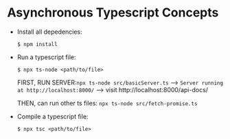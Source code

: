 # Asynchronous Typescript Concepts

- Install all depedencies:

  `$ npm install`

- Run a typescript file:

  `$ npx ts-node <path/to/file>`

  FIRST, RUN SERVER:`npx ts-node src/basicServer.ts` --> `Server running at http://localhost:8000/` --> visit http://localhost:8000/api-docs/

  THEN, can run other ts files: `npx ts-node src/fetch-promise.ts`

- Compile a typescript file:

  `$ npx tsc <path/to/file>`
